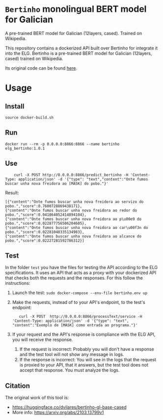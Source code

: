 # ``Bertinho`` monolingual BERT model for Galician

A pre-trained BERT model for Galician (12layers, cased). Trained on Wikipedia.

This repository contains a dockerized API built over Bertinho for integrate it into the ELG. Bertinho is a pre-trained BERT model for Galician (12layers, cased) trained on Wikipedia.

Its original code can be found [here](https://huggingface.co/dvilares/bertinho-gl-base-cased).

# Usage


## Install

```
source docker-build.sh
```

## Run
```
docker run --rm -p 0.0.0.0:8866:8866 --name bertinho elg_bertinho:1.0.1
```

## Use

```
    curl -X POST http://0.0.0.0:8866/predict_bertinho -H 'Content-Type: application/json' -d '{"type": "text","content":"Onte fumos buscar unha nova freidora ao [MASK] do pobo."}'
```


Result:

```
[{"content":"Onte fumos buscar unha nova freidora ao servizo do pobo.","score":0.7600728869438171},
{"content":"Onte fumos buscar unha nova freidora ao redor do pobo.","score":0.041864052414894104},
{"content":"Onte fumos buscar unha nova freidora ao p\u00e9 do pobo.","score":0.022877756506204605},
{"content":"Onte fumos buscar unha nova freidora ao car\u00f3n do pobo.","score":0.02281048335134983},
{"content":"Onte fumos buscar unha nova freidora ao alcance do pobo.","score":0.02227281592786312}]

```

## Test
In the folder `test` you have the files for testing the API according to the ELG specifications.
It uses an API that acts as a proxy with your dockerized API that checks both the requests and the responses.
For this follow the instructions:

1) Launch the test: `sudo docker-compose --env-file bertinho.env up`

2) Make the requests, instead of to your API's endpoint, to the test's endpoint:
   ```
      curl -X POST  http://0.0.0.0:8866/processText/service -H 'Content-Type: application/json' -d '{"type": "text", "content":"Exemplo de [MASK] como entrada ao programa."}'
   ```
3) If your request and the API's response is compliance with the ELG API, you will receive the response.
   1) If the request is incorrect: Probably you will don't have a response and the test tool will not show any message in logs.
   2) If the response is incorrect: You will see in the logs that the request is proxied to your API, that it answers, but the test tool does not accept that response. You must analyze the logs.

## Citation
The original work of this tool is:
- https://huggingface.co/dvilares/bertinho-gl-base-cased
- More info: https://arxiv.org/abs/2103.13799v1

